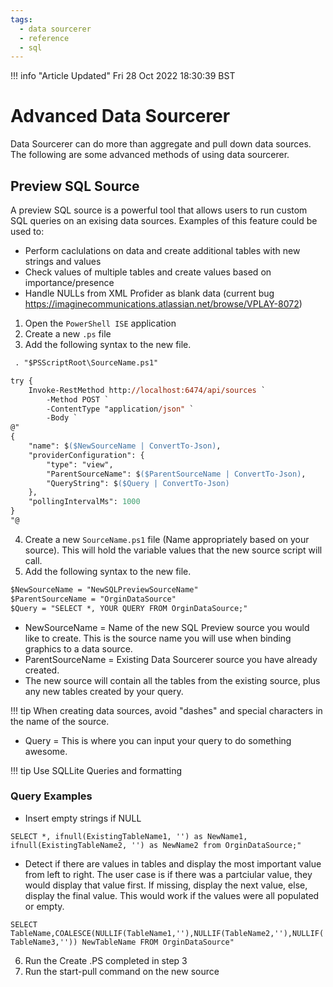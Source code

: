 ```yaml
---
tags:
  - data sourcerer
  - reference
  - sql
---
```

<!--
Title : ref_data_sourcerer_custom_sql_queries
- Created : 2022-10-29
- Updated :
- Author : Matt Campbell
- Written against (version): 4.6
- Sources : TechGuides, Confluence, Learning
- Author Notes :
- Tags : 
-->

!!! info "Article Updated"
    Fri 28 Oct 2022 18:30:39 BST

# Advanced Data Sourcerer 
Data Sourcerer can do more than aggregate and pull down data sources. The following are some advanced methods of using data sourcerer.  

## Preview SQL Source
A preview SQL source is a powerful tool that allows users to run custom SQL queries on an exising data sources. Examples of this feature could be used to:

- Perform caclulations on data and create additional tables with new strings and values
- Check values of multiple tables and create values based on importance/presence
- Handle NULLs from XML Profider as blank data (current bug https://imaginecommunications.atlassian.net/browse/VPLAY-8072)

1. Open the `PowerShell ISE` application
2. Create a new `.ps` file
3. Add the following syntax to the new file.

```ps
 . "$PSScriptRoot\SourceName.ps1"

try {
    Invoke-RestMethod http://localhost:6474/api/sources `
        -Method POST `
        -ContentType "application/json" `
        -Body `
@"
{
    "name": $($NewSourceName | ConvertTo-Json),
    "providerConfiguration": {
        "type": "view",
        "ParentSourceName": $($ParentSourceName | ConvertTo-Json),
        "QueryString": $($Query | ConvertTo-Json)
    },
    "pollingIntervalMs": 1000
}
"@ 

```

4. Create a new `SourceName.ps1` file (Name appropriately based on your source). This will hold the variable values that the new source script will call. 
5. Add the following syntax to the new file.

```ps
$NewSourceName = "NewSQLPreviewSourceName"
$ParentSourceName = "OrginDataSource" 
$Query = "SELECT *, YOUR QUERY FROM OrginDataSource;"
```
- NewSourceName = Name of the new SQL Preview source you would like to create. This is the source name you will use when binding graphics to a data source.
- ParentSourceName = Existing Data Sourcerer source you have already created.
- The new source will contain all the tables from the existing source, plus any new tables created by your query.

!!! tip
    When creating data sources, avoid "dashes" and special characters in the name of the source.

- Query = This is where you can input your query to do something awesome.

!!! tip
    Use SQLLite Queries and formatting

### Query Examples

- Insert empty strings if NULL

`SELECT *, ifnull(ExistingTableName1, '') as NewName1, ifnull(ExistingTableName2, '') as NewName2 from OrginDataSource;" `

- Detect if there are values in tables and display the most important value from left to right. The user case is if there was a partciular value, they would display that value first. If missing, display the next value, else, display the final value. This would work if the values were all populated or empty.

`SELECT TableName,COALESCE(NULLIF(TableName1,''),NULLIF(TableName2,''),NULLIF(TableName3,'')) NewTableName FROM OrginDataSource"`

6. Run the Create .PS completed in step 3
7. Run the start-pull command on the new source
